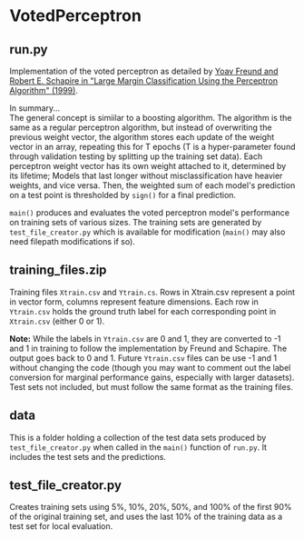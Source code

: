 # VotedPerceptron

## run.py
Implementation of the voted perceptron as detailed by [Yoav Freund and Robert E. Schapire in "Large Margin Classification Using the Perceptron Algorithm" (1999)](https://link.springer.com/content/pdf/10.1023/A:1007662407062.pdf).

In summary...  
The general concept is simiilar to a boosting algorithm. The algorithm is the same as a regular perceptron algorithm, but instead of overwriting the previous weight vector, the algorithm stores each update of the weight vector in an array, repeating this for T epochs (T is a hyper-parameter found through validation testing by splitting up the training set data). Each perceptron weight vector has its own weight attached to it, determined by its lifetime; Models that last longer without misclassification have heavier weights, and vice versa. Then, the weighted sum of each model's prediction on a test point is thresholded by `sign()` for a final prediction.

`main()` produces and evaluates the voted perceptron model's performance on training sets of various sizes. The training sets are generated by `test_file_creator.py` which is available for modification (`main()` may also need filepath modifications if so).

## training_files.zip
Training files `Xtrain.csv` and `Ytrain.cs`. Rows in Xtrain.csv represent a point in vector form, columns represent feature dimensions. Each row in `Ytrain.csv` holds the ground truth label for each corresponding point in `Xtrain.csv` (either 0 or 1).

**Note:** While the labels in `Ytrain.csv` are 0 and 1, they are converted to -1 and 1 in training to follow the implementation by Freund and Schapire. The output goes back to 0 and 1. Future `Ytrain.csv` files can be use -1 and 1 without changing the code (though you may want to comment out the label conversion for marginal performance gains, especially with larger datasets). Test sets not included, but must follow the same format as the training files.

## data
This is a folder holding a collection of the test data sets produced by `test_file_creator.py` when called in the `main()` function of `run.py`. It includes the test sets and the predictions.

## test_file_creator.py
Creates training sets using 5%, 10%, 20%, 50%, and 100% of the first 90% of the original training set, and uses the last 10% of the training data as a test set for local evaluation.

